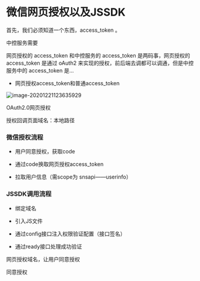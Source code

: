 # 微信网页授权以及JSSDK



首先，我们必须知道一个东西，access_token 。



中控服务需要

网页授权的 access_token 和中控服务的 access_token 是两码事，网页授权的 access_token 是通过 oAuth2 来实现的授权，前后端去调都可以调通，但是中控服务中的 access_token 是...



- 网页授权access_token和普通access_token

![image-20201221123635929](https://i.loli.net/2021/06/03/PQCgKNv7zFHOdDT.png)





OAuth2.0网页授权

授权回调页面域名：本地路径



### 微信授权流程

- 用户同意授权，获取code

- 通过code换取网页授权access_token

- 拉取用户信息（需scope为 snsapi——userinfo）



### JSSDK调用流程

- 绑定域名

- 引入JS文件

- 通过config接口注入权限验证配置（接口签名）

- 通过ready接口处理成功验证





网页授权域名，让用户同意授权 

同意授权









